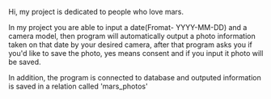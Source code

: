 <p>Hi, my project is dedicated to people who love mars.<p>
In my project you are able to input a date(Fromat- YYYY-MM-DD) and a camera model, then program will automatically output a photo information taken on that date by your desired camera,
after that program asks you if you'd like to save the photo, yes means consent and if you input it  photo will be saved.
<p>In addition, the program is connected to database and outputed information is saved in a relation called 'mars_photos'<p>
